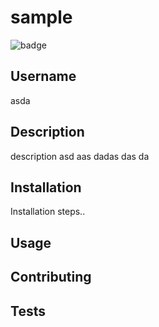 
# sample
![badge](https://img.shields.io/static/v1?label=license&message=mozilla&color=blue)

## Username
asda

## Description
description asd aas dadas das da

## Installation
Installation steps..

## Usage


## Contributing


## Tests


